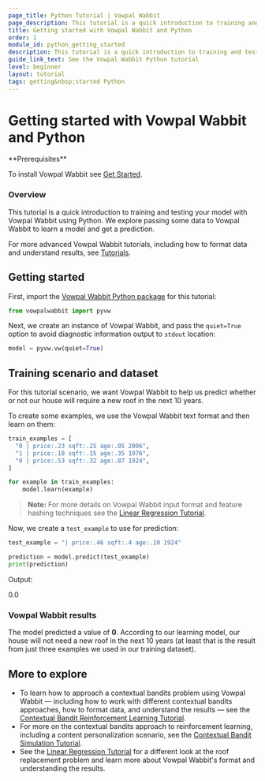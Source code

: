 ```yaml
---
page_title: Python Tutorial | Vowpal Wabbit
page_description: This tutorial is a quick introduction to training and testing your model with Vowpal Wabbit using Python.
title: Getting started with Vowpal Wabbit and Python
order: 1
module_id: python_getting_started
description: This tutorial is a quick introduction to training and testing your model with Vowpal Wabbit using Python.
guide_link_text: See the Vowpal Wabbit Python tutorial
level: beginner
layout: tutorial
tags: getting&nbsp;started Python
---
```


# Getting started with Vowpal Wabbit and Python

<div class="prerequisites" markdown="1">
**Prerequisites**

To install Vowpal Wabbit see [Get Started](../start.html).
</div>

### Overview
This tutorial is a quick introduction to training and testing your model with Vowpal Wabbit using Python. We explore passing some data to Vowpal Wabbit to learn a model and get a prediction.

For more advanced Vowpal Wabbit tutorials, including how to format data and understand results, see [Tutorials](../tutorials.html).

## Getting started

First, import the [Vowpal Wabbit Python package](https://github.com/VowpalWabbit/vowpal_wabbit/tree/master/python) for this tutorial:

```python
from vowpalwabbit import pyvw
```

Next, we create an instance of Vowpal Wabbit, and pass the `quiet=True` option to avoid diagnostic information output to `stdout` location:

```python
model = pyvw.vw(quiet=True)
```

## Training scenario and dataset

For this tutorial scenario, we want Vowpal Wabbit to help us predict whether or not our house will require a new roof in the next 10 years.

To create some examples, we use the Vowpal Wabbit text format and then learn on them:

```python
train_examples = [
  "0 | price:.23 sqft:.25 age:.05 2006",
  "1 | price:.18 sqft:.15 age:.35 1976",
  "0 | price:.53 sqft:.32 age:.87 1924",
]

for example in train_examples:
    model.learn(example)
```

>**Note:** For more details on Vowpal Wabbit input format and feature hashing techniques see the [Linear Regression Tutorial](getting_started.html).

Now, we create a `test_example` to use for prediction:

```python
test_example = "| price:.46 sqft:.4 age:.10 1924"

prediction = model.predict(test_example)
print(prediction)
```

Output:

<div class="output" markdown="1">
0.0
</div>

### Vowpal Wabbit results

The model predicted a value of **0**. According to our learning model, our house will not need a new roof in the next 10 years (at least that is the result from just three examples we used in our training dataset).

## More to explore

- To learn how to approach a contextual bandits problem using Vowpal Wabbit — including how to  work with different contextual bandits approaches, how to format data, and understand the results — see the [Contextual Bandit Reinforcement Learning Tutorial](contextual_bandits.html).
- For more on the contextual bandits approach to reinforcement learning, including a content personalization scenario, see the [Contextual Bandit Simulation Tutorial](cb_simulation.html).
- See the [Linear Regression Tutorial](getting_started.html) for a different look at the roof replacement problem and learn more about Vowpal Wabbit's format and understanding the results.
